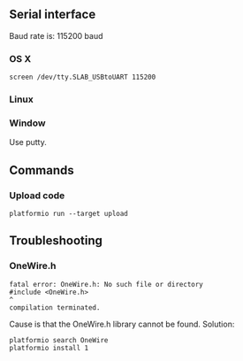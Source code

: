 

## Serial interface

Baud rate is: 115200 baud

### OS X
```
screen /dev/tty.SLAB_USBtoUART 115200

```

### Linux


### Window

Use putty.

## Commands

### Upload code
```
platformio run --target upload

```


## Troubleshooting


### OneWire.h

```
fatal error: OneWire.h: No such file or directory
#include <OneWire.h>
^
compilation terminated.
```

Cause is that the OneWire.h library cannot be found. Solution:

```
platformio search OneWire
platformio install 1
```
